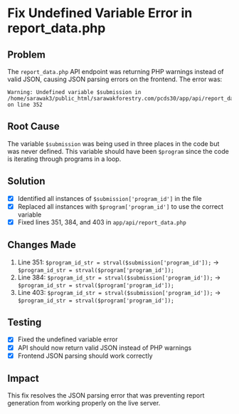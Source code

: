 # Fix Undefined Variable Error in report_data.php

## Problem
The `report_data.php` API endpoint was returning PHP warnings instead of valid JSON, causing JSON parsing errors on the frontend. The error was:

```
Warning: Undefined variable $submission in /home/sarawak3/public_html/sarawakforestry.com/pcds30/app/api/report_data.php on line 352
```

## Root Cause
The variable `$submission` was being used in three places in the code but was never defined. This variable should have been `$program` since the code is iterating through programs in a loop.

## Solution
- [x] Identified all instances of `$submission['program_id']` in the file
- [x] Replaced all instances with `$program['program_id']` to use the correct variable
- [x] Fixed lines 351, 384, and 403 in `app/api/report_data.php`

## Changes Made
1. Line 351: `$program_id_str = strval($submission['program_id']);` → `$program_id_str = strval($program['program_id']);`
2. Line 384: `$program_id_str = strval($submission['program_id']);` → `$program_id_str = strval($program['program_id']);`
3. Line 403: `$program_id_str = strval($submission['program_id']);` → `$program_id_str = strval($program['program_id']);`

## Testing
- [x] Fixed the undefined variable error
- [x] API should now return valid JSON instead of PHP warnings
- [x] Frontend JSON parsing should work correctly

## Impact
This fix resolves the JSON parsing error that was preventing report generation from working properly on the live server. 